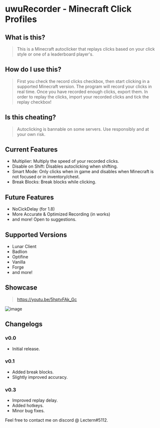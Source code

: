 # uwuRecorder - Minecraft Click Profiles

## What is this?
> This is a Minecraft autoclicker that replays clicks based on your click style or one of a leaderboard player's.

## How do I use this?
> First you check the record clicks checkbox, then start clicking in a supported Minecraft version. The program will record your clicks in real time. Once you have recorded enough clicks, export them. In order to replay the clicks, import your recorded clicks and tick the replay checkbox!

## Is this cheating?
> Autoclicking is bannable on some servers. Use responsibly and at your own risk.

## Current Features
- Multiplier: Multiply the speed of your recorded clicks.
- Disable on Shift: Disables autoclicking when shifting.
- Smart Mode: Only clicks when in game and disables when Minecraft is not focused or in inventory/chest.
- Break Blocks: Break blocks while clicking.

## Future Features
- NoCickDelay (for 1.8)
- More Accurate & Optimized Recording (in works)
- and more! Open to suggestions.

## Supported Versions
- Lunar Client
- Badlion
- Optifine
- Vanilla
- Forge
- and more!

## Showcase
> https://youtu.be/5hptvFAk_Gc
> 
![image](https://user-images.githubusercontent.com/30962319/209260677-2bafc9ec-6fa8-4117-83bf-848ad351b900.png)


## Changelogs
### v0.0
- Initial release.

### v0.1
- Added break blocks.
- Slightly improved accuracy.

### v0.3
- Improved replay delay.
- Added hotkeys.
- Minor bug fixes.

Feel free to contact me on discord @ Lectern#5112.
